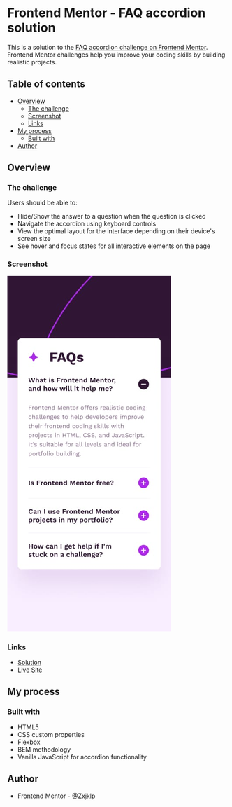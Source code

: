 # Frontend Mentor - FAQ accordion solution

This is a solution to the [FAQ accordion challenge on Frontend Mentor](https://www.frontendmentor.io/challenges/faq-accordion-wyfFdeBwBz). Frontend Mentor challenges help you improve your coding skills by building realistic projects.

## Table of contents

- [Overview](#overview)
  - [The challenge](#the-challenge)
  - [Screenshot](#screenshot)
  - [Links](#links)
- [My process](#my-process)
  - [Built with](#built-with)
- [Author](#author)

## Overview

### The challenge

Users should be able to:

- Hide/Show the answer to a question when the question is clicked
- Navigate the accordion using keyboard controls
- View the optimal layout for the interface depending on their device's screen size
- See hover and focus states for all interactive elements on the page

### Screenshot

![](./design/mobile-design.jpg)

### Links

- [Solution](https://www.frontendmentor.io/solutions/faq-accordion-isZbFB4nQh)
- [Live Site](https://zxjklp.github.io/faq-accordion/)

## My process

### Built with

- HTML5
- CSS custom properties
- Flexbox
- BEM methodology
- Vanilla JavaScript for accordion functionality

## Author
- Frontend Mentor - [@Zxjklp](https://www.frontendmentor.io/profile/Zxjklp)
